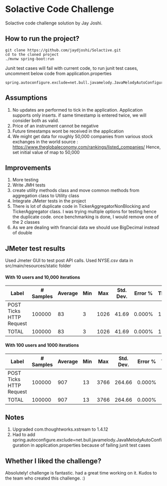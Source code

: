 # Solactive Code Challenge

Solactive code challenge solution by Jay Joshi.

## How to run the project?

```
git clone https://github.com/jaydjoshi/Solactive.git
cd to the cloned project
./mvnw spring-boot:run
```

Junit test cases will fail with current code, to run junit test cases, uncomment below code from application.properties
```
spring.autoconfigure.exclude=net.bull.javamelody.JavaMelodyAutoConfiguration
```

## Assumptions
1. No updates are performed to tick in the application. Application supports only inserts. if same timestamp is entered twice, we will consider both as valid.
2. Price of an instrument cannot be negative
3. Future timestamps wont be received in the application
4. We might get data for roughly 50,000 companies from various stock exchanges in the world
source : https://www.theglobaleconomy.com/rankings/listed_companies/
Hence, set initial value of map to 50,000

## Improvements
1. More testing
2. Write JMH tests
3. create utility methods class and move common methods from aggregation class to Utility class
4. Integrate JMeter tests in the project
5. There is lot of duplicate code in TickerAggregatorNonBlocking and TickerAggregator class. I was trying multiple options for testing hence the duplicate code.
once benchmarking is done, I would remove one of the 2 classes
6. As we are dealing with financial data we should use BigDecimal instead of double

## JMeter test results
Used Jmeter GUI to test post API calls.
Used NYSE.csv data in src/main/resources/static folder

#### With 10 users and 10,000 iterations
Label|# Samples|Average|Min|Max|Std. Dev.|Error %|Throughput|Received KB/sec|Sent KB/sec|Avg. Bytes
--- | --- | --- | --- |--- |--- |--- |--- |--- |--- |--- 
POST Ticks HTTP Request|100000|83|3|1026|41.69|0.000%|119.20486|14.09|27.27|121.0
TOTAL|100000|83|3|1026|41.69|0.000%|119.20486|14.09|27.27|121.0

#### With 100 users and 1000 iterations
Label|# Samples|Average|Min|Max|Std. Dev.|Error %|Throughput|Received KB/sec|Sent KB/sec|Avg. Bytes
--- | --- | --- | --- |--- |--- |--- |--- |--- |--- |--- 
POST Ticks HTTP Request|100000|907|13|3766|264.66|0.000%|109.69074|12.96|25.09|121.0
TOTAL|100000|907|13|3766|264.66|0.000%|109.69074|12.96|25.09|121.0

## Notes
1. Upgraded com.thoughtworks.xstream to 1.4.12
2. Had to add spring.autoconfigure.exclude=net.bull.javamelody.JavaMelodyAutoConfiguration in application.properties because of failing junit test cases


## Whether I liked the challenge?
Absolutely! challenge is fantastic. had a great time working on it. Kudos to the team who created this challenge. :)
